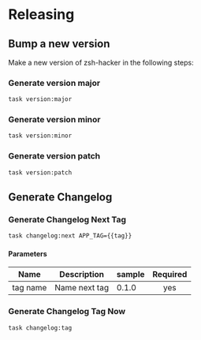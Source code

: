 <!-- Space: Projects -->
<!-- Parent: ZshHacker -->
<!-- Title: Releasing ZshHacker -->
<!-- Label: ZshHacker -->
<!-- Label: Project -->
<!-- Label: Releasing -->
<!-- Include: disclaimer.md -->
<!-- Include: ac:toc -->

# Releasing

## Bump a new version

Make a new version of zsh-hacker in the following steps:

### Generate version major

```bash
task version:major
```

### Generate version minor

```bash
task version:minor
```

### Generate version patch

```bash
task version:patch
```

## Generate Changelog

### Generate Changelog Next Tag

```bash
task changelog:next APP_TAG={{tag}}
```

#### Parameters

| Name     | Description   | sample | Required |
| -------- | ------------- | ------ | :------: |
| tag name | Name next tag | 0.1.0  |   yes    |

### Generate Changelog Tag Now

```bash
task changelog:tag
```
